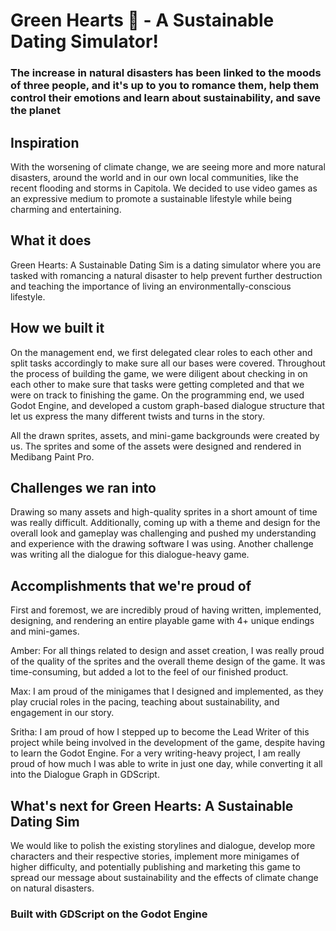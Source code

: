 # Green Hearts 💚 - A Sustainable Dating Simulator!
### The increase in natural disasters has been linked to the moods of three people, and it's up to you to romance them, help them control their emotions and learn about sustainability, and save the planet

## Inspiration

With the worsening of climate change, we are seeing more and more natural disasters, around the world and in our own local communities, like the recent flooding and storms in Capitola. We decided to use video games as an expressive medium to promote a sustainable lifestyle while being charming and entertaining.

## What it does

Green Hearts: A Sustainable Dating Sim is a dating simulator where you are tasked with romancing a natural disaster to help prevent further destruction and teaching the importance of living an environmentally-conscious lifestyle.

## How we built it

On the management end, we first delegated clear roles to each other and split tasks accordingly to make sure all our bases were covered. Throughout the process of building the game, we were diligent about checking in on each other to make sure that tasks were getting completed and that we were on track to finishing the game. On the programming end, we used Godot Engine, and developed a custom graph-based dialogue structure that let us express the many different twists and turns in the story.

All the drawn sprites, assets, and mini-game backgrounds were created by us. The sprites and some of the assets were designed and rendered in Medibang Paint Pro.

## Challenges we ran into

Drawing so many assets and high-quality sprites in a short amount of time was really difficult. Additionally, coming up with a theme and design for the overall look and gameplay was challenging and pushed my understanding and experience with the drawing software I was using.
Another challenge was writing all the dialogue for this dialogue-heavy game. 

## Accomplishments that we're proud of

First and foremost, we are incredibly proud of having written, implemented, designing, and rendering an entire playable game with 4+ unique endings and mini-games.

Amber: For all things related to design and asset creation, I was really proud of the quality of the sprites and the overall theme design of the game. It was time-consuming, but added a lot to the feel of our finished product.

Max: I am proud of the minigames that I designed and implemented, as they play crucial roles in the pacing, teaching about sustainability, and engagement in our story.

Sritha: I am proud of how I stepped up to become the Lead Writer of this project while being involved in the development of the game, despite having to learn the Godot Engine. For a very writing-heavy project, I am really proud of how much I was able to write in just one day, while converting it all into the Dialogue Graph in GDScript.

## What's next for Green Hearts: A Sustainable Dating Sim
We would like to polish the existing storylines and dialogue, develop more characters and their respective stories, implement more minigames of higher difficulty, and potentially publishing and marketing this game to spread our message about sustainability and the effects of climate change on natural disasters.

### Built with GDScript on the Godot Engine
